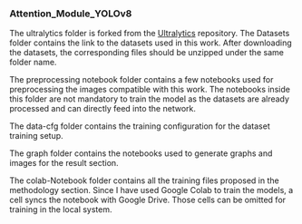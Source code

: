 ### Attention_Module_YOLOv8
The ultralytics folder is forked from the [Ultralytics](https://github.com/ultralytics/ultralytics) repository.
The Datasets folder contains the link to the datasets used in this work. After downloading the datasets, the corresponding files should be unzipped under the same folder name.

The preprocessing notebook folder contains a few notebooks used for preprocessing the images compatible with this work. The notebooks inside this folder are not mandatory to train the model as the datasets are already processed and can directly feed into the network. 

The data-cfg folder contains the training configuration for the dataset training setup. 

The graph folder contains the notebooks used to generate graphs and images for the result section.  

The colab-Notebook folder contains all the training files proposed in the methodology section. Since I have used Google Colab to train the models, a cell syncs the notebook with Google Drive. Those cells can be omitted for training in the local system.
